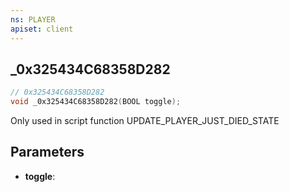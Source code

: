 ```yaml
---
ns: PLAYER
apiset: client
---
```

## _0x325434C68358D282

```c
// 0x325434C68358D282
void _0x325434C68358D282(BOOL toggle);
```

Only used in script function UPDATE_PLAYER_JUST_DIED_STATE

## Parameters
* **toggle**:




